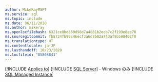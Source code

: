 ```yaml
---
author: MikeRayMSFT
ms.service: sql
ms.topic: include
ms.date: 06/11/2020
ms.author: mikeray
ms.openlocfilehash: 6321ce8bd359d98d7a4881b2ecb7c2f199e8ee78
ms.sourcegitcommit: fb8724fb99c46ecf3a6d7b02a743af9b590402f0
ms.translationtype: HT
ms.contentlocale: ja-JP
ms.lasthandoff: 10/23/2020
ms.locfileid: "85808841"
---
```

[!INCLUDE [Applies to](../../includes/applies-md.md)] [!INCLUDE [SQL Server](./_ssnoversion.md)] - Windows のみ [!INCLUDE [SQL Managed Instance](../../includes/applies-to-version/_asdbmi.md)]